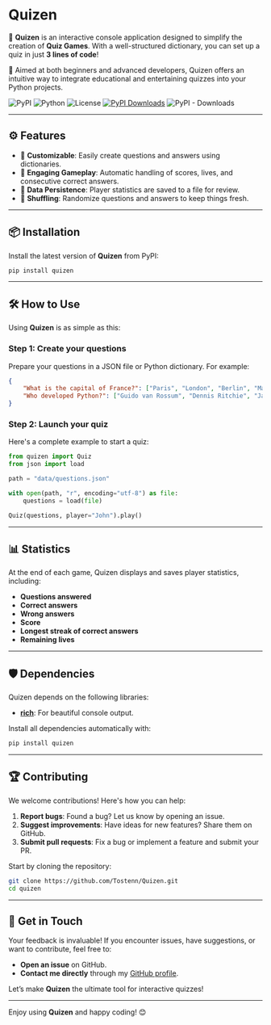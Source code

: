 

# Quizen  

🎉 **Quizen** is an interactive console application designed to simplify the creation of **Quiz Games**. With a well-structured dictionary, you can set up a quiz in just **3 lines of code**!  

🚀 Aimed at both beginners and advanced developers, Quizen offers an intuitive way to integrate educational and entertaining quizzes into your Python projects.  

![PyPI](https://img.shields.io/pypi/v/quizen)
![Python](https://img.shields.io/pypi/pyversions/quizen)
![License](https://img.shields.io/pypi/l/quizen)
[![PyPI Downloads](https://static.pepy.tech/badge/quizen)](https://pepy.tech/projects/quizen)
![PyPI - Downloads](https://img.shields.io/pypi/dm/quizen)

---

## ⚙️ **Features**  

- 🧩 **Customizable**: Easily create questions and answers using dictionaries.  
- 🎯 **Engaging Gameplay**: Automatic handling of scores, lives, and consecutive correct answers.  
- 💾 **Data Persistence**: Player statistics are saved to a file for review.  
- 🔀 **Shuffling**: Randomize questions and answers to keep things fresh.  

---

## 📦 **Installation**  

Install the latest version of **Quizen** from PyPI:  
```bash  
pip install quizen  
```  

---

## 🛠 **How to Use**  

Using **Quizen** is as simple as this:  

### Step 1: Create your questions  

Prepare your questions in a JSON file or Python dictionary. For example:  
```json  
{
    "What is the capital of France?": ["Paris", "London", "Berlin", "Madrid"],
    "Who developed Python?": ["Guido van Rossum", "Dennis Ritchie", "James Gosling", "Bjarne Stroustrup"]
}
```  

### Step 2: Launch your quiz  

Here's a complete example to start a quiz:  
```python  
from quizen import Quiz  
from json import load  

path = "data/questions.json"  

with open(path, "r", encoding="utf-8") as file:  
    questions = load(file)  

Quiz(questions, player="John").play()  
```  

---

## 📊 **Statistics**  

At the end of each game, Quizen displays and saves player statistics, including:  
- **Questions answered**  
- **Correct answers**  
- **Wrong answers**  
- **Score**  
- **Longest streak of correct answers**  
- **Remaining lives**  

---

## 🛡 **Dependencies**  

Quizen depends on the following libraries:  
- [**rich**](https://github.com/Textualize/rich): For beautiful console output.  

Install all dependencies automatically with:  
```bash  
pip install quizen  
```  

---

## 🏆 **Contributing**  

We welcome contributions! Here's how you can help:  
1. **Report bugs**: Found a bug? Let us know by opening an issue.  
2. **Suggest improvements**: Have ideas for new features? Share them on GitHub.  
3. **Submit pull requests**: Fix a bug or implement a feature and submit your PR.  

Start by cloning the repository:  
```bash  
git clone https://github.com/Tostenn/Quizen.git  
cd quizen  
```  

---

## 📣 **Get in Touch**  

Your feedback is invaluable! If you encounter issues, have suggestions, or want to contribute, feel free to:  
- **Open an issue** on GitHub.  
- **Contact me directly** through my [GitHub profile](https://github.com/Tostenn).  

Let’s make **Quizen** the ultimate tool for interactive quizzes!  


---

Enjoy using **Quizen** and happy coding! 😊
